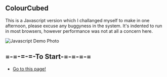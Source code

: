 ColourCubed
---
This is a Javascript version which I challanged myself to make in one afternoon, please excuse any buggyness in the system. It's indented to run in most browsers, however performance was not at all a concern here.

![Javascript Demo Photo](https://i.imgur.com/InYQAPv.png)

=-=-=-=-To Start-=-=-=-=
---
* [Go to this page!](https://magikeh.github.io/ColourCubed/JavascriptVersion/ColourCubed.html)